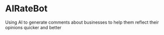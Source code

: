 # AIRateBot
Using AI to generate comments about businesses to help them reflect their opinions quicker and better
